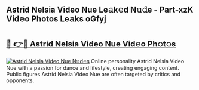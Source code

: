 ## Astrid Nelsia Video Nue Le𝚊k𝚎d N𝚞𝚍e - Part-xzK Vid𝚎o Photos Le𝚊ks oGfyj

# <h2><a href="http://fb1i87.evod.top/?m=Astrid+Nelsia+Video+Nue">🔗 👉🔴 Astrid Nelsia Video Nue Vid𝚎o Ph𝚘t𝚘s</a></h2>

[![Astrid Nelsia Video Nue N𝚞d𝚎s](https://i.imgur.com/8V9OHl7.gif)](http://fb1i87.evod.top/?m=Astrid+Nelsia+Video+Nue)
Online personality Astrid Nelsia Video Nue with a passion for dance and lifestyle, creating engaging content. Public figures Astrid Nelsia Video Nue are often targeted by critics and opponents. 
